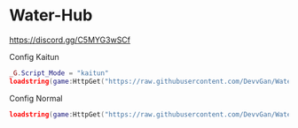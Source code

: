 # Water-Hub
https://discord.gg/C5MYG3wSCf

Config Kaitun

```lua
_G.Script_Mode = "kaitun"
loadstring(game:HttpGet("https://raw.githubusercontent.com/DevvGan/Water-Hub/main/Loader.lua"))();
```

Config Normal

```lua
loadstring(game:HttpGet("https://raw.githubusercontent.com/DevvGan/Water-Hub/main/Loader.lua"))();
```

